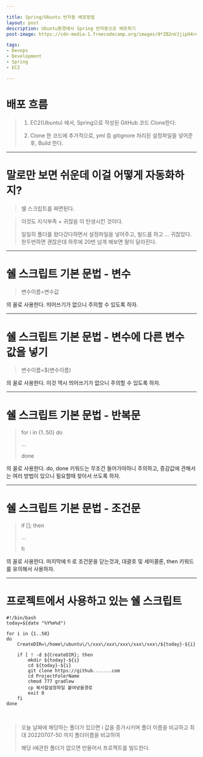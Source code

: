 ```yaml
---

title: Spring/Ubuntu 반자동 배포방법
layout: post
description: Ubuntu환경에서 Spring 반자동으로 배포하기
post-image: https://cdn-media-1.freecodecamp.org/images/0*ZB2nVJjipU4repVb

tags:
- Devops
- Development
- Spring
- EC2

---
```


# 배포 흐름

> 1. EC2(Ubuntu) 에서, Spring으로 작성된 GitHub 코드 Clone한다.
> 
> 2. Clone 한 코드에 추가적으로, yml 등 gitignore 처리된 설정파일을 넣어준 후, Build 한다.

---

# 말로만 보면 쉬운데 이걸 어떻게 자동화하지?

> 쉘 스크립트를 짜면된다.

> 이것도 지식부족 + 귀찮음 이 탄생시킨 것이다.
> 
> 일일히 폴더를 왔다갔다하면서 설정파일을 넣어주고, 빌드를 하고 ... 귀찮았다. 한두번하면 괜찮은데 하루에 20번 넘게 해보면 말이 달라진다.

---

# 쉘 스크립트 기본 문법 - 변수

> 변수이름=변수값

의 꼴로 사용한다. 띄어쓰기가 없으니 주의할 수 있도록 하자.

---

# 쉘 스크립트 기본 문법 - 변수에 다른 변수 값을 넣기

> 변수이름=$(변수이름)

의 꼴로 사용한다. 이것 역시 띄어쓰기가 없으니 주의할 수 있도록 하자.

---

# 쉘 스크립트 기본 문법 - 반복문

> for i in {1..50}
> do
> 
> ...
> 
> done

의 꼴로 사용한다. do, done 키워드는 무조건 들어가야하니 주의하고, 증감값에 관해서는 여러 방법이 있으니 필요할때 찾아서 쓰도록 하자.

---

# 쉘 스크립트 기본 문법 - 조건문

> if []; then
> 
> ...
> 
> fi

의 꼴로 사용한다. 마지막에 fi 로 조건문을 닫는것과, 대괄호 및 세미콜론, then 키워드를 유의해서 사용하자.

---

# 프로젝트에서 사용하고 있는 쉘 스크립트

    #!/bin/bash
    today=${date "%Y%m%d")

    for i in {1..50}
    do
        CreateDIR=\/home\/ubuntu\/\/xxx\/xxx\/xxx\/xxx\/xxx\/${today}-${i}

        if [ ! -d ${CreateDIR}; then
            mkdir ${today}-${i}
            cd ${today}-${i}
            git clone https://github.......com
            cd ProjectFolerName
            chmod 777 gradlew
            cp 복사할설정파일 붙여넣을경로
            exit 0
        fi
    done

<br>

> 오늘 날짜에 해당하는 폴더가 있으면 i 값을 증가시키며 폴더 이름을 비교하고 최대 20220707-50 까지 폴더이름을 비교하여
> 
> 해당 i에관한 폴더가 없으면 만들어서 프로젝트를 빌드한다.